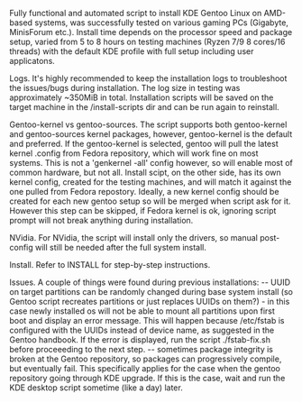 ﻿

Fully functional and automated script to install KDE Gentoo Linux on AMD-based systems, was successfully tested on various gaming PCs (Gigabyte, MinisForum etc.).  Install time depends on the processor speed and package setup, varied from 5 to 8 hours on testing machines (Ryzen 7/9 8 cores/16 threads) with the default KDE profile with full setup including user applicatons.

Logs.
It's highly recommended to keep the installation logs to troubleshoot the issues/bugs during installation. The log size in testing was approximately ~350MiB in total. Installation scripts will be saved on the target machine in the /install-scripts dir and can be run again to reinstall.

Gentoo-kernel vs gentoo-sources.
The script supports both gentoo-kernel and gentoo-sources kernel packages, however, gentoo-kernel is the default and preferred. If the gentoo-kernel is selected, gentoo will pull the latest kernel .config from Fedora repository, which will work fine on most systems. This is not a 'genkernel -all' config however, so will enable most of common hardware, but not all. Install scipt, on the other side, has its own kernel config, created for the testing machines, and will match it against the one pulled from Fedora repostory. Ideally, a new kernel config should be created for each new gentoo setup so will be merged when script ask for it. However this step can be skipped, if Fedora kernel is ok, ignoring script prompt will not break anything during installation.

NVidia.
For NVidia, the script will install only the drivers, so manual post-config will still be needed after the full system install.

Install.
Refer to INSTALL for step-by-step instructions.

Issues.
A couple of things were found during previous installations:
-- UUID on target partitions can be randomly changed during base system install (so Gentoo script recreates partitions or just replaces UUIDs on them?) - in this case newly installed os will not be able to mount all partitions upon first boot and display an error message. This will happen because /etc/fstab is configured with the UUIDs instead of device name, as suggested in the Gentoo handbook. If the error is displayed, run the script ./fstab-fix.sh before proceeeding to the next step.
-- sometimes package integrity is broken at the Gentoo repository, so packages can progressively compile, but eventually fail. This specifically applies for the case when the gentoo repository going through KDE upgrade. If this is the case, wait and run the KDE desktop script sometime (like a day) later.
